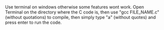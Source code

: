 Use terminal on windows otherwise some features wont work. Open Terminal on the directory where the C code is, then use "gcc FILE_NAME.c" (without quotations) to compile, then simply type "a" (without quotes) and press enter to run the code.
